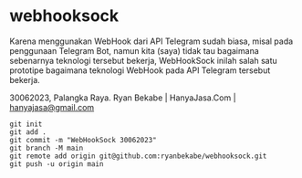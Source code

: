 # webhooksock

Karena menggunakan WebHook dari API Telegram sudah biasa,
misal pada penggunaan Telegram Bot,
namun kita (saya) tidak tau bagaimana sebenarnya teknologi tersebut bekerja,
WebHookSock inilah salah satu prototipe bagaimana teknologi WebHook pada API Telegram tersebut bekerja.

30062023, Palangka Raya.
Ryan Bekabe | HanyaJasa.Com | hanyajasa@gmail.com

```
git init
git add .
git commit -m "WebHookSock 30062023"
git branch -M main
git remote add origin git@github.com:ryanbekabe/webhooksock.git
git push -u origin main
```

